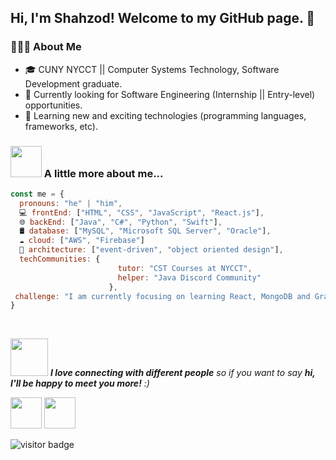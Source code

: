 <h2> Hi, I'm Shahzod! Welcome to my GitHub page. 👋 </h2>

<h3> 👨🏻‍💻 About Me </h3>

- 🎓 CUNY NYCCT || Computer Systems Technology, Software Development graduate.
- 🔭 Currently looking for Software Engineering (Internship || Entry-level) opportunities.
- 🤔 Learning new and exciting technologies (programming languages, frameworks, etc). 

### <img src="https://media.giphy.com/media/VgCDAzcKvsR6OM0uWg/giphy.gif" width="50"> A little more about me...
```javascript
const me = {
  pronouns: "he" | "him",
  💻 frontEnd: ["HTML", "CSS", "JavaScript", "React.js"],
  🌐 backEnd: ["Java", "C#", "Python", "Swift"],
  🛢 database: ["MySQL", "Microsoft SQL Server", "Oracle"],
  ☁️ cloud: ["AWS", "Firebase"]
  📐 architecture: ["event-driven", "object oriented design"],
  techCommunities: {
                        tutor: "CST Courses at NYCCT",
                        helper: "Java Discord Community"
                      },
 challenge: "I am currently focusing on learning React, MongoDB and GraphQL"
}
```
<br>

<img src="https://media.giphy.com/media/LnQjpWaON8nhr21vNW/giphy.gif" width="60"> <em><b>I love connecting with different people</b> so if you want to say <b>hi, I'll be happy to meet you more!</b> :)</em>
<p>
<a href="https://www.linkedin.com/in/shahzodraufov/" rel="noopener noreferrer" target="_blank"><img src="https://cdn1.iconfinder.com/data/icons/logotypes/32/square-linkedin-256.png" width="50"/></a>
<a href="mailto:shahzodraufov@gmail.com" rel="noopener noreferrer" target="_blank"><img src="https://cdn1.iconfinder.com/data/icons/google-new-logos-1/32/gmail_new_logo-256.png"  width="50"/></a>
</p>

<img src="https://visitor-badge.glitch.me/badge?page_id=shahzodr" alt="visitor badge"/>
